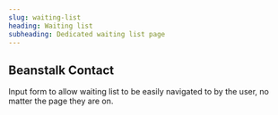 ```yaml
---
slug: waiting-list
heading: Waiting list
subheading: Dedicated waiting list page
---
```


## Beanstalk Contact

Input form to allow waiting list to be easily navigated to by the user, no matter the page they are on.